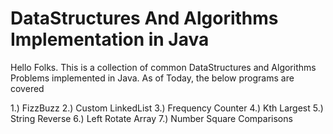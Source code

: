 # DataStructures And Algorithms Implementation in Java

Hello Folks. This is a collection of common DataStructures and Algorithms Problems implemented in Java.
As of Today, the below programs are covered

1.) FizzBuzz
2.) Custom LinkedList
3.) Frequency Counter
4.) Kth Largest
5.) String Reverse
6.) Left Rotate Array
7.) Number Square Comparisons
